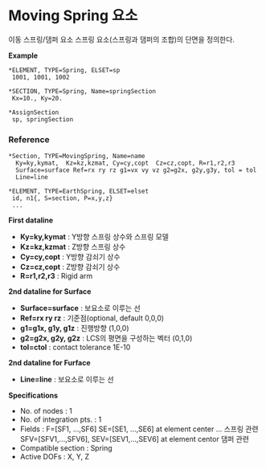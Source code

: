 # Moving Spring 요소

이동 스프링/댐퍼 요소
스프링 요소(스프링과 댐퍼의 조합)의 단면을 정의한다.


__Example__
```
*ELEMENT, TYPE=Spring, ELSET=sp
 1001, 1001, 1002

*SECTION, TYPE=Spring, Name=springSection
 Kx=10., Ky=20.

*AssignSection
 sp, springSection
```

### Reference
```
*Section, TYPE=MovingSpring, Name=name
  Ky=ky,kymat,  Kz=kz,kzmat, Cy=cy,copt  Cz=cz,copt, R=r1,r2,r3
  Surface=surface Ref=rx ry rz g1=vx vy vz g2=g2x, g2y,g3y, tol = tol
  Line=line

*ELEMENT, TYPE=EarthSpring, ELSET=elset
 id, n1{, S=section, P=x,y,z}
 ...
```

__First dataline__

- __Ky=ky,kymat__ : Y방향 스프링 상수와 스프링 모델
- __Kz=kz,kzmat__ : Z방향 스프링 상수
- __Cy=cy,copt__ : Y방향 감쇠기 상수
- __Cz=cz,copt__ : Z방향 감쇠기 상수
- __R=r1,r2,r3__ : Rigid arm

__2nd dataline for Surface__

- __Surface=surface__ : 보요소로 이루는 선
- __Ref=rx ry rz__ : 기준점(optional, default 0,0,0)
- __g1=g1x, g1y, g1z__ : 진행방향 (1,0,0)
- __g2=g2x, g2y, g2z__ : LCS의 평면을 구성하는 벡터  (0,1,0)
- __tol=ctol__ : contact tolerance 1E-10

__2nd dataline for Furface__

- __Line=line__ : 보요소로 이루는 선

__Specifications__

- No. of nodes : 1
- No. of integration pts. : 1
- Fields : F=[SF1, ...,SF6] SE=[SE1, ...,SE6] at element center ... 스프링 관련
           SFV=[SFV1,...,SFV6], SEV=[SEV1,...,SEV6] at element centor   댐퍼 관련
- Compatible section : Spring
- Active DOFs : X, Y, Z

